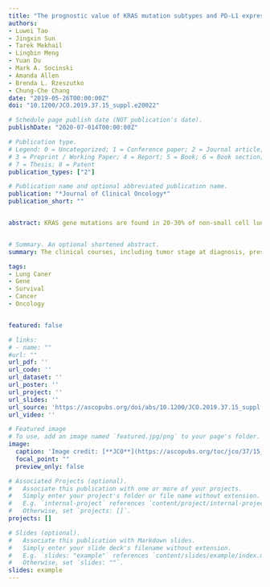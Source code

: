 ```yaml
---
title: "The prognostic value of KRAS mutation subtypes and PD-L1 expression in patients with lung adenocarcinoma"
authors:
- Luwei Tao
- Jingxin Sun
- Tarek Mekhail
- Lingbin Meng
- Yuan Du
- Mark A. Socinski
- Amanda Allen
- Brenda L. Rzeszutko
- Chung-Che Chang
date: "2019-05-26T00:00:00Z"
doi: "10.1200/JCO.2019.37.15_suppl.e20022"

# Schedule page publish date (NOT publication's date).
publishDate: "2020-07-014T00:00:00Z"

# Publication type.
# Legend: 0 = Uncategorized; 1 = Conference paper; 2 = Journal article;
# 3 = Preprint / Working Paper; 4 = Report; 5 = Book; 6 = Book section;
# 7 = Thesis; 8 = Patent
publication_types: ["2"]

# Publication name and optional abbreviated publication name.
publication: "*Journal of Clinical Oncology*"
publication_short: ""


abstract: KRAS gene mutations are found in 20-30% of non-small cell lung cancer (NSCLC), especially in adenocarcinoma. Compared to EGFR and ALK mutations, KRAS mutation in NSCLC may be associated with poorer prognosis. However, prognostic value of different KRAS mutation subtypes in NSCLC remains unknown. The goal of this study is to evaluate the association of KRAS mutation subtypes, PD-L1 expression and clinical outcome in patients diagnosed with primary lung adenocarcinoma.


# Summary. An optional shortened abstract.
summary: The clinical courses, including tumor stage at diagnosis, presence of brain metastasis, OS and RFS, are similar among lung adenocarcinoma patients with different KRAS mutation subtypes. Additionally, PD-L1 expression status appears to be independent of KRAS mutation subtypes. Of note, concurrent PD-L1 expression and G12C mutation is associated with particularly poorer prognosis. Further study is needed to see if PD1/PD-L1 block may improve outcome of this group of patients.

tags:
- Lung Caner
- Gene
- Survival
- Cancer
- Oncology


featured: false

# links:
# - name: ""
#url: ""
url_pdf: ''
url_code: ''
url_dataset: ''
url_poster: ''
url_project: ''
url_slides: ''
url_source: 'https://ascopubs.org/doi/abs/10.1200/JCO.2019.37.15_suppl.e20022'
url_video: ''

# Featured image
# To use, add an image named `featured.jpg/png` to your page's folder. 
image:
  caption: 'Image credit: [**JCO**](https://ascopubs.org/toc/jco/37/15_suppl)'
  focal_point: ""
  preview_only: false

# Associated Projects (optional).
#   Associate this publication with one or more of your projects.
#   Simply enter your project's folder or file name without extension.
#   E.g. `internal-project` references `content/project/internal-project/index.md`.
#   Otherwise, set `projects: []`.
projects: []

# Slides (optional).
#   Associate this publication with Markdown slides.
#   Simply enter your slide deck's filename without extension.
#   E.g. `slides: "example"` references `content/slides/example/index.md`.
#   Otherwise, set `slides: ""`.
slides: example
---
```





